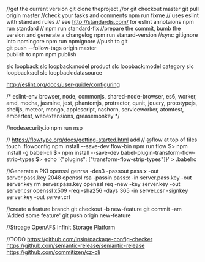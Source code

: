 //get the current version
	git clone theproject
//or
	git checkout master
	git pull origin master
//check your tasks and comments	
	npm run fixme
// uses eslint  with standard rules
// see http://standardjs.com/ for eslint annotaions
	npm run standard
//	npm run standard-fix
//prepare the commit, bumb the version and generate a changelog
	npm run stanard-version
//sync gitignore into npmingore
	npm run npmignore
//push to git	
	git push --follow-tags origin master	
publish to npm
	npm publish

slc loopback
slc loopback:model product
slc loopback:model category
slc loopback:acl
slc loopback:datasource

http://eslint.org/docs/user-guide/configuring

/* eslint-env browser, node, commonjs, shared-node-browser, es6, worker, amd, mocha, jasmine, jest, phantomjs, protractor, qunit, jquery, prototypejs, shelljs, meteor, mongo, applescript, nashorn,  serviceworker, atomtest, embertest, webextensions, greasemonkey */

//nodesecurity.io
npm run nsp



// https://flowtype.org/docs/getting-started.html
add // @flow at top of files
touch .flowconfig
npm install --save-dev flow-bin
npm run flow
$> npm install -g babel-cli
$> npm install --save-dev babel-plugin-transform-flow-strip-types
$> echo '{"plugins": ["transform-flow-strip-types"]}' > .babelrc

//Generate a PKI
openssl genrsa -des3 -passout pass:x -out server.pass.key 2048
openssl rsa -passin pass:x -in server.pass.key -out server.key
rm server.pass.key
openssl req -new -key server.key -out server.csr
openssl x509 -req -sha256 -days 365 -in server.csr -signkey server.key -out server.crt

//create a feature branch
git checkout -b new-feature
git commit -am 'Added some feature'
git push origin new-feature

//Stroage
OpenAFS
Infinit Storage Platform

//TODO
https://github.com/insin/package-config-checker
https://github.com/semantic-release/semantic-release
https://github.com/commitizen/cz-cli